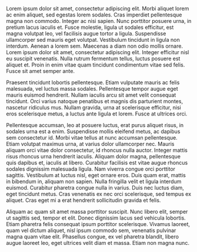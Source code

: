  Lorem ipsum dolor sit amet, consectetur adipiscing elit. Morbi aliquet lorem ac enim aliquet, sed egestas lorem sodales. Cras imperdiet pellentesque magna non commodo. Integer ac nisi sapien. Nunc porttitor posuere urna, in pretium lacus iaculis et. Fusce molestie, ligula ut sodales efficitur, est magna volutpat leo, vel facilisis augue tortor a ligula. Suspendisse ullamcorper sed mauris eget volutpat. Vestibulum tincidunt in ligula non interdum. Aenean a lorem sem. Maecenas a diam non odio mollis ornare. Lorem ipsum dolor sit amet, consectetur adipiscing elit. Integer efficitur nisl eu suscipit venenatis. Nulla rutrum fermentum tellus, luctus posuere est aliquet et. Proin in enim vitae quam tincidunt condimentum vitae sed felis. Fusce sit amet semper ante.

Praesent tincidunt lobortis pellentesque. Etiam vulputate mauris ac felis malesuada, vel luctus massa sodales. Pellentesque tempor augue eget mauris euismod hendrerit. Nullam iaculis arcu sit amet velit consequat tincidunt. Orci varius natoque penatibus et magnis dis parturient montes, nascetur ridiculus mus. Nullam gravida, urna at scelerisque efficitur, nisi eros scelerisque metus, a luctus ante ligula et lorem. Fusce at ultrices orci.

Pellentesque accumsan, leo at posuere luctus, erat purus aliquet risus, in sodales urna est a enim. Suspendisse mollis eleifend metus, ac dapibus sem consectetur id. Morbi vitae tellus at nunc accumsan pellentesque. Etiam volutpat maximus urna, at varius dolor ullamcorper nec. Mauris aliquam orci vitae dolor consectetur, id rhoncus nulla auctor. Integer mattis risus rhoncus urna hendrerit iaculis. Aliquam dolor magna, pellentesque quis dapibus et, iaculis at libero. Curabitur facilisis est vitae augue rhoncus sodales dignissim malesuada ligula. Nam viverra congue orci porttitor sagittis. Vestibulum at luctus nisl, eget ornare eros. Duis quam erat, mattis in bibendum in, aliquam non sapien. Nulla fringilla velit et ligula interdum euismod. Curabitur pharetra congue nulla in varius. Duis nec luctus diam, eget tincidunt metus. Cras venenatis ex nec orci scelerisque, sed tempus ex aliquet. Cras eget mi a erat hendrerit sollicitudin gravida et felis.

Aliquam ac quam sit amet massa porttitor suscipit. Nunc libero elit, semper ut sagittis sed, tempor et elit. Donec dignissim lacus sed vehicula lobortis. Etiam pharetra felis consequat ipsum porttitor scelerisque. Vivamus laoreet, quam vel dictum aliquet, nisl ipsum commodo sem, venenatis pulvinar magna quam vitae elit. Phasellus congue, ex vel pharetra blandit, libero augue laoreet leo, eget ultrices velit diam et massa. Etiam non magna nunc. 
